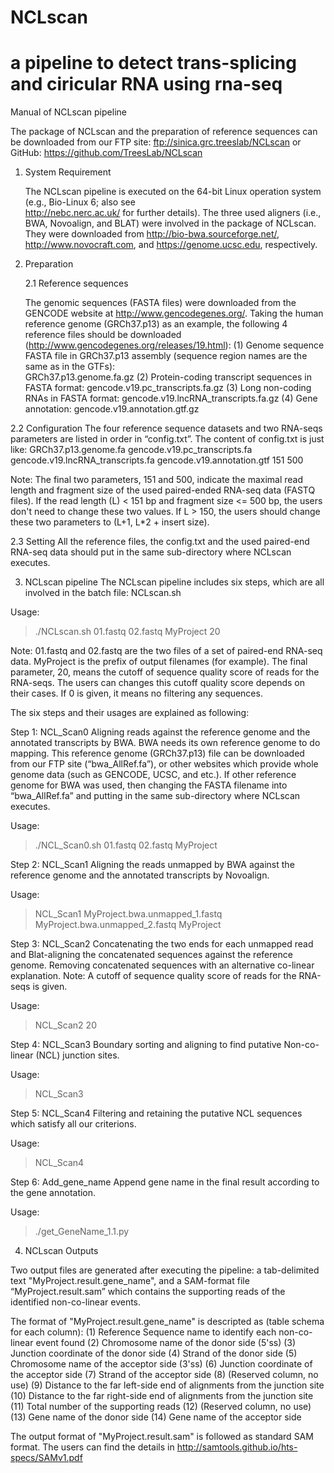 NCLscan
=======
a pipeline to detect trans-splicing and ciricular RNA using rna-seq
=======
Manual of NCLscan pipeline

The package of NCLscan and the preparation of reference sequences can be downloaded from 
our FTP site: ftp://sinica.grc.treeslab/NCLscan or GitHub: https://github.com/TreesLab/NCLscan

1. System Requirement

   The NCLscan pipeline is executed on the 64-bit Linux operation system (e.g., Bio-Linux 6; also see      
   http://nebc.nerc.ac.uk/ for further details). The three used aligners (i.e., BWA, Novoalign, and BLAT) 
   were involved in the package of NCLscan. They were downloaded from http://bio-bwa.sourceforge.net/,      
   http://www.novocraft.com, and https://genome.ucsc.edu, respectively.

2. Preparation

   2.1 Reference sequences
   
   The genomic sequences (FASTA files) were downloaded from the GENCODE website at http://www.gencodegenes.org/. 
   Taking the human reference genome (GRCh37.p13) as an example, the following 4 reference files should be 
   downloaded (http://www.gencodegenes.org/releases/19.html):
(1) Genome sequence FASTA file in GRCh37.p13 assembly (sequence region names are the same as in the GTFs):    
    GRCh37.p13.genome.fa.gz
(2) Protein-coding transcript sequences in FASTA format: gencode.v19.pc_transcripts.fa.gz
(3) Long non-coding RNAs in FASTA format: gencode.v19.lncRNA_transcripts.fa.gz
(4) Gene annotation: gencode.v19.annotation.gtf.gz

 2.2 Configuration 
 The four reference sequence datasets and two RNA-seqs parameters are listed in order in “config.txt”. 
 The content of config.txt is just like:
 GRCh37.p13.genome.fa
 gencode.v19.pc_transcripts.fa
 gencode.v19.lncRNA_transcripts.fa
 gencode.v19.annotation.gtf
 151
 500
   
 Note: The final two parameters, 151 and 500, indicate the maximal read length and fragment size of the used 
 paired-ended RNA-seq data (FASTQ files). If the read length (L) < 151 bp and fragment size <= 500 bp, 
 the users don't need to change these two values. If L > 150, the users should change these two parameters 
 to (L+1, L*2 + insert size).
 
 2.3 Setting
 All the reference files, the config.txt and the used paired-end RNA-seq data should put in the same 
 sub-directory where NCLscan executes.

3. NCLscan pipeline
The NCLscan pipeline includes six steps, which are all involved in the batch file: NCLscan.sh

Usage:
>./NCLscan.sh 01.fastq 02.fastq MyProject 20

Note: 01.fastq and 02.fastq are the two files of a set of paired-end RNA-seq data. MyProject is the prefix of 
output filenames (for example). The final parameter, 20, means the cutoff of sequence quality score of reads for 
the RNA-seqs. The users can changes this cutoff quality score depends on their cases. 
If 0 is given, it means no filtering any sequences.

The six steps and their usages are explained as following:

Step 1: NCL_Scan0
Aligning reads against the reference genome and the annotated transcripts by BWA. BWA needs its own reference genome to do mapping. This reference genome (GRCh37.p13) file can be downloaded from our FTP site (“bwa_AllRef.fa”), 
or other websites which provide whole genome data (such as GENCODE, UCSC, and etc.). If other reference genome 
for BWA was used, then changing the FASTA filename into “bwa_AllRef.fa” and putting in the same sub-directory where NCLscan executes.

Usage:
>./NCL_Scan0.sh 01.fastq 02.fastq MyProject

Step 2: NCL_Scan1
Aligning the reads unmapped by BWA against the reference genome and the annotated transcripts by Novoalign.

Usage:
> NCL_Scan1 MyProject.bwa.unmapped_1.fastq MyProject.bwa.unmapped_2.fastq MyProject

Step 3: NCL_Scan2
Concatenating the two ends for each unmapped read and Blat-aligning the concatenated sequences against the reference genome. Removing concatenated sequences with an alternative co-linear explanation. 
Note: A cutoff of sequence quality score of reads for the RNA-seqs is given. 

Usage:
> NCL_Scan2 20

Step 4: NCL_Scan3
Boundary sorting and aligning to find putative Non-co-linear (NCL) junction sites.

Usage:
> NCL_Scan3

Step 5: NCL_Scan4
Filtering and retaining the putative NCL sequences which satisfy all our criterions. 

Usage:
> NCL_Scan4

Step 6: Add_gene_name
Append gene name in the final result according to the gene annotation.

Usage:
> ./get_GeneName_1.1.py


4. NCLscan Outputs

Two output files are generated after executing the pipeline: a tab-delimited text "MyProject.result.gene_name", 
and a SAM-format file “MyProject.result.sam” which contains the supporting reads of the identified non-co-linear events.

The format of "MyProject.result.gene_name" is descripted as (table schema for each column):
(1) Reference Sequence name to identify each non-co-linear event found
(2) Chromosome name of the donor side (5'ss) 
(3) Junction coordinate of the donor side
(4) Strand of the donor side
(5) Chromosome name of the acceptor side (3'ss) 
(6) Junction coordinate of the acceptor side
(7) Strand of the acceptor side
(8) (Reserved column, no use)
(9) Distance to the far left-side end of alignments from the junction site
(10) Distance to the far right-side end of alignments from the junction site
(11) Total number of the supporting reads
(12) (Reserved column, no use)
(13) Gene name of the donor side
(14) Gene name of the acceptor side

The output format of "MyProject.result.sam" is followed as standard SAM format. The users can find the details in http://samtools.github.io/hts-specs/SAMv1.pdf
